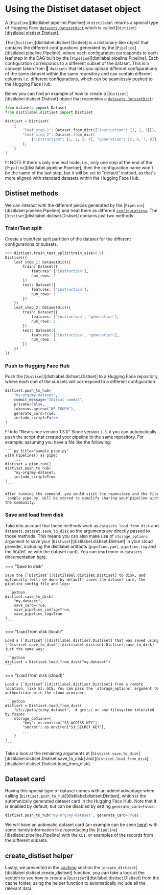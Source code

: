 # Using the Distiset dataset object

A [`Pipeline`][distilabel.pipeline.Pipeline] in `distilabel` returns a special type of Hugging Face [`datasets.DatasetDict`](https://huggingface.co/docs/datasets/main/en/package_reference/main_classes#datasets.DatasetDict) which is called [`Distiset`][distilabel.distiset.Distiset].

The [`Distiset`][distilabel.distiset.Distiset] is a dictionary-like object that contains the different configurations generated by the [`Pipeline`][distilabel.pipeline.Pipeline], where each configuration corresponds to each leaf step in the DAG built by the [`Pipeline`][distilabel.pipeline.Pipeline]. Each configuration corresponds to a different subset of the dataset. This is a concept taken from 🤗 `datasets` that lets you upload different configurations of the same dataset within the same repository and can contain different columns i.e. different configurations, which can be seamlessly pushed to the Hugging Face Hub.

Below you can find an example of how to create a [`Distiset`][distilabel.distiset.Distiset] object that resembles a [`datasets.DatasetDict`](https://huggingface.co/docs/datasets/main/en/package_reference/main_classes#datasets.DatasetDict):

```python
from datasets import Dataset
from distilabel.distiset import Distiset

distiset = Distiset(
    {
        "leaf_step_1": Dataset.from_dict({"instruction": [1, 2, 3]}),
        "leaf_step_2": Dataset.from_dict(
            {"instruction": [1, 2, 3, 4], "generation": [5, 6, 7, 8]}
        ),
    }
)
```

!!! NOTE
    If there's only one leaf node, i.e., only one step at the end of the [`Pipeline`][distilabel.pipeline.Pipeline], then the configuration name won't be the name of the last step, but it will be set to "default" instead, as that's more aligned with standard datasets within the Hugging Face Hub.

## Distiset methods

We can interact with the different pieces generated by the [`Pipeline`][distilabel.pipeline.Pipeline] and treat them as different [`configurations`](https://huggingface.co/docs/datasets-server/configs_and_splits#configurations). The [`Distiset`][distilabel.distiset.Distiset] contains just two methods:

### Train/Test split

Create a train/test split partition of the dataset for the different configurations or subsets.

```python
>>> distiset.train_test_split(train_size=0.9)
Distiset({
    leaf_step_1: DatasetDict({
        train: Dataset({
            features: ['instruction'],
            num_rows: 2
        })
        test: Dataset({
            features: ['instruction'],
            num_rows: 1
        })
    })
    leaf_step_2: DatasetDict({
        train: Dataset({
            features: ['instruction', 'generation'],
            num_rows: 3
        })
        test: Dataset({
            features: ['instruction', 'generation'],
            num_rows: 1
        })
    })
})
```

### Push to Hugging Face Hub

Push the [`Distiset`][distilabel.distiset.Distiset] to a Hugging Face repository, where each one of the subsets will correspond to a different configuration:

```python
distiset.push_to_hub(
    "my-org/my-dataset",
    commit_message="Initial commit",
    private=False,
    token=os.getenv("HF_TOKEN"),
    generate_card=True,
    include_script=False
)
```

!!! info "New since version 1.3.0"
    Since version `1.3.0` you can automatically push the script that created your pipeline to the same repository. For example, assuming you have a file like the following:

    ``` py title="sample_pipe.py"
    with Pipeline() as pipe:
        ...
    distiset = pipe.run()
    distiset.push_to_hub(
        "my-org/my-dataset,
        include_script=True
    )
    ```

    After running the command, you could visit the repository and the file `sample_pipe.py` will be stored to simplify sharing your pipeline with the community.

### Save and load from disk

Take into account that these methods work as `datasets.load_from_disk` and `datasets.Dataset.save_to_disk` so the arguments are directly passed to those methods. This means you can also make use of `storage_options` argument to save your [`Distiset`][distilabel.distiset.Distiset] in your cloud provider, including the distilabel artifacts (`pipeline.yaml`, `pipeline.log` and the `README.md` with the dataset card). You can read more in `datasets` documentation [here](https://huggingface.co/docs/datasets/filesystems#saving-serialized-datasets).

=== "Save to disk"

    Save the [`Distiset`][distilabel.distiset.Distiset] to disk, and optionally (will be done by default) saves the dataset card, the pipeline config file and logs:

    ```python
    distiset.save_to_disk(
        "my-dataset",
        save_card=True,
        save_pipeline_config=True,
        save_pipeline_log=True
    )
    ```

=== "Load from disk (local)"

    Load a [`Distiset`][distilabel.distiset.Distiset] that was saved using [`Distiset.save_to_disk`][distilabel.distiset.Distiset.save_to_disk] just the same way:

    ```python
    distiset = Distiset.load_from_disk("my-dataset")
    ```

=== "Load from disk (cloud)"

    Load a [`Distiset`][distilabel.distiset.Distiset] from a remote location, like S3, GCS. You can pass the `storage_options` argument to authenticate with the cloud provider:

    ```python
    distiset = Distiset.load_from_disk(
        "s3://path/to/my_dataset",  # gcs:// or any filesystem tolerated by fsspec
        storage_options={
            "key": os.environ["S3_ACCESS_KEY"],
            "secret": os.environ["S3_SECRET_KEY"],
            ...
        }
    )
    ```

Take a look at the remaining arguments at [`Distiset.save_to_disk`][distilabel.distiset.Distiset.save_to_disk] and [`Distiset.load_from_disk`][distilabel.distiset.Distiset.load_from_disk].

## Dataset card

Having this special type of dataset comes with an added advantage when calling [`Distiset.push_to_hub`][distilabel.distiset.Distiset], which is the automatically generated dataset card in the Hugging Face Hub. Note that it is enabled by default, but can be disabled by setting `generate_card=False`:

```python
distiset.push_to_hub("my-org/my-dataset", generate_card=True)
```

We will have an automatic dataset card (an example can be seen [here](https://huggingface.co/datasets/distilabel-internal-testing/deita)) with some handy information like reproducing the [`Pipeline`][distilabel.pipeline.Pipeline] with the `CLI`, or examples of the records from the different subsets.


## create_distiset helper

Lastly, we presented in the [caching](./caching.md) section the [`create_distiset`][distilabel.distiset.create_distiset] function, you can take a look at the section to see how to create a [`Distiset`][distilabel.distiset.Distiset] from the cache folder, using the helper function to automatically include all the relevant data.
